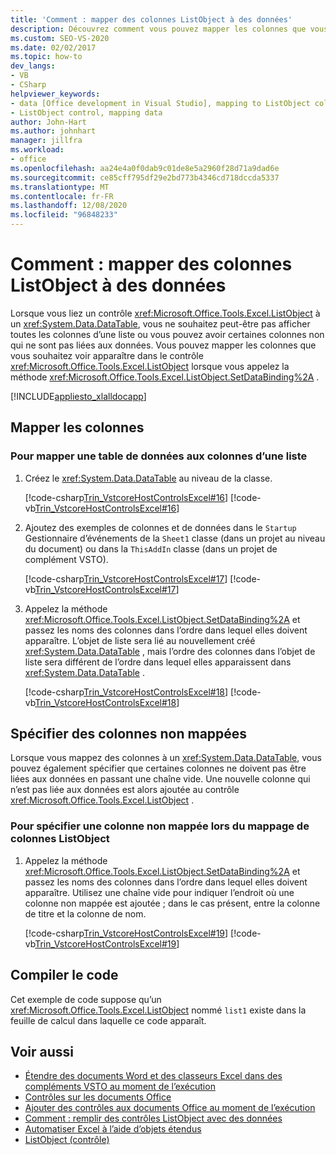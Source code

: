 ```yaml
---
title: 'Comment : mapper des colonnes ListObject à des données'
description: Découvrez comment vous pouvez mapper les colonnes que vous souhaitez voir apparaître dans le ListObject lorsque vous appelez la méthode SetDataBinding.
ms.custom: SEO-VS-2020
ms.date: 02/02/2017
ms.topic: how-to
dev_langs:
- VB
- CSharp
helpviewer_keywords:
- data [Office development in Visual Studio], mapping to ListObject column
- ListObject control, mapping data
author: John-Hart
ms.author: johnhart
manager: jillfra
ms.workload:
- office
ms.openlocfilehash: aa24e4a0f0dab9c01de8e5a2960f28d71a9dad6e
ms.sourcegitcommit: ce85cff795df29e2bd773b4346cd718dccda5337
ms.translationtype: MT
ms.contentlocale: fr-FR
ms.lasthandoff: 12/08/2020
ms.locfileid: "96848233"
---
```

# <a name="how-to-map-listobject-columns-to-data"></a>Comment : mapper des colonnes ListObject à des données
  Lorsque vous liez un contrôle <xref:Microsoft.Office.Tools.Excel.ListObject> à un <xref:System.Data.DataTable>, vous ne souhaitez peut-être pas afficher toutes les colonnes d’une liste ou vous pouvez avoir certaines colonnes non qui ne sont pas liées aux données. Vous pouvez mapper les colonnes que vous souhaitez voir apparaître dans le contrôle <xref:Microsoft.Office.Tools.Excel.ListObject> lorsque vous appelez la méthode <xref:Microsoft.Office.Tools.Excel.ListObject.SetDataBinding%2A> .

 [!INCLUDE[appliesto_xlalldocapp](../vsto/includes/appliesto-xlalldocapp-md.md)]

## <a name="map-columns"></a>Mapper les colonnes

### <a name="to-map-a-data-table-to-columns-in-a-list"></a>Pour mapper une table de données aux colonnes d’une liste

1. Créez le <xref:System.Data.DataTable> au niveau de la classe.

     [!code-csharp[Trin_VstcoreHostControlsExcel#16](../vsto/codesnippet/CSharp/Trin_VstcoreHostControlsExcelCS/Sheet3.cs#16)]
     [!code-vb[Trin_VstcoreHostControlsExcel#16](../vsto/codesnippet/VisualBasic/Trin_VstcoreHostControlsExcelVB/Sheet3.vb#16)]

2. Ajoutez des exemples de colonnes et de données dans le `Startup` Gestionnaire d’événements de la `Sheet1` classe (dans un projet au niveau du document) ou dans la `ThisAddIn` classe (dans un projet de complément VSTO).

     [!code-csharp[Trin_VstcoreHostControlsExcel#17](../vsto/codesnippet/CSharp/Trin_VstcoreHostControlsExcelCS/Sheet3.cs#17)]
     [!code-vb[Trin_VstcoreHostControlsExcel#17](../vsto/codesnippet/VisualBasic/Trin_VstcoreHostControlsExcelVB/Sheet3.vb#17)]

3. Appelez la méthode <xref:Microsoft.Office.Tools.Excel.ListObject.SetDataBinding%2A> et passez les noms des colonnes dans l’ordre dans lequel elles doivent apparaître. L’objet de liste sera lié au nouvellement créé <xref:System.Data.DataTable> , mais l’ordre des colonnes dans l’objet de liste sera différent de l’ordre dans lequel elles apparaissent dans <xref:System.Data.DataTable> .

     [!code-csharp[Trin_VstcoreHostControlsExcel#18](../vsto/codesnippet/CSharp/Trin_VstcoreHostControlsExcelCS/Sheet3.cs#18)]
     [!code-vb[Trin_VstcoreHostControlsExcel#18](../vsto/codesnippet/VisualBasic/Trin_VstcoreHostControlsExcelVB/Sheet3.vb#18)]

## <a name="specify-unmapped-columns"></a>Spécifier des colonnes non mappées
 Lorsque vous mappez des colonnes à un <xref:System.Data.DataTable>, vous pouvez également spécifier que certaines colonnes ne doivent pas être liées aux données en passant une chaîne vide. Une nouvelle colonne qui n’est pas liée aux données est alors ajoutée au contrôle <xref:Microsoft.Office.Tools.Excel.ListObject> .

### <a name="to-specify-an-unmapped-column-when-mapping-listobject-columns"></a>Pour spécifier une colonne non mappée lors du mappage de colonnes ListObject

1. Appelez la méthode <xref:Microsoft.Office.Tools.Excel.ListObject.SetDataBinding%2A> et passez les noms des colonnes dans l’ordre dans lequel elles doivent apparaître. Utilisez une chaîne vide pour indiquer l’endroit où une colonne non mappée est ajoutée ; dans le cas présent, entre la colonne de titre et la colonne de nom.

     [!code-csharp[Trin_VstcoreHostControlsExcel#19](../vsto/codesnippet/CSharp/Trin_VstcoreHostControlsExcelCS/Sheet3.cs#19)]
     [!code-vb[Trin_VstcoreHostControlsExcel#19](../vsto/codesnippet/VisualBasic/Trin_VstcoreHostControlsExcelVB/Sheet3.vb#19)]

## <a name="compile-the-code"></a>Compiler le code
 Cet exemple de code suppose qu’un <xref:Microsoft.Office.Tools.Excel.ListObject> nommé `list1` existe dans la feuille de calcul dans laquelle ce code apparaît.

## <a name="see-also"></a>Voir aussi
- [Étendre des documents Word et des classeurs Excel dans des compléments VSTO au moment de l’exécution](../vsto/extending-word-documents-and-excel-workbooks-in-vsto-add-ins-at-run-time.md)
- [Contrôles sur les documents Office](../vsto/controls-on-office-documents.md)
- [Ajouter des contrôles aux documents Office au moment de l’exécution](../vsto/adding-controls-to-office-documents-at-run-time.md)
- [Comment : remplir des contrôles ListObject avec des données](../vsto/how-to-fill-listobject-controls-with-data.md)
- [Automatiser Excel à l’aide d’objets étendus](../vsto/automating-excel-by-using-extended-objects.md)
- [ListObject (contrôle)](../vsto/listobject-control.md)
